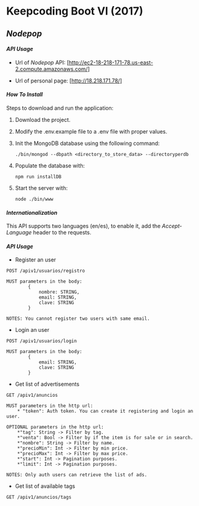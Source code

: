 # Keepcoding Boot VI (2017)

##  _Nodepop_

#### _API Usage_

* Url of _Nodepop_ API:
[http://ec2-18-218-171-78.us-east-2.compute.amazonaws.com/]

* Url of personal page:
[http://18.218.171.78/]

#### _How To Install_

Steps to download and run the application:

1. Download the project.


2. Modify the .env.example file to a .env file with proper values.
3. Init the MongoDB database using the following command:

    `./bin/mongod --dbpath <directory_to_store_data> --directoryperdb`
    
4. Populate the database with:

    `npm run installDB`
    
5. Start the server with:

    `node ./bin/www`

#### _Internationalization_
This API supports two languages (en/es), to enable it, add the _Accept-Language_ header to the requests.

#### _API Usage_

* Register an user
````
POST /apiv1/usuarios/registro

MUST parameters in the body:
        {
            nombre: STRING, 
            email: STRING, 
            clave: STRING
        }

NOTES: You cannot register two users with same email.
````
* Login an user
````
POST /apiv1/usuarios/login

MUST parameters in the body:
        {
            email: STRING,
            clave: STRING
        }
````
* Get list of advertisements
````
GET /apiv1/anuncios

MUST parameters in the http url:
    * "token": Auth token. You can create it registering and login an user.

OPTIONAL parameters in the http url:
    *"tag": String -> Filter by tag.
    *"venta": Bool -> Filter by if the item is for sale or in search.
    *"nombre": String -> Filter by name.
    *"precioMin": Int -> Filter by min price.
    *"precioMax": Int -> Filter by max price.
    *"start": Int -> Pagination purposes.
    *"limit": Int -> Pagination purposes.
    
NOTES: Only auth users can retrieve the list of ads.
````
* Get list of available tags
````
GET /apiv1/anuncios/tags
````

[http://ec2-18-218-171-78.us-east-2.compute.amazonaws.com/]: http://ec2-18-218-171-78.us-east-2.compute.amazonaws.com/
[http://18.218.171.78/]: http://18.218.171.78/